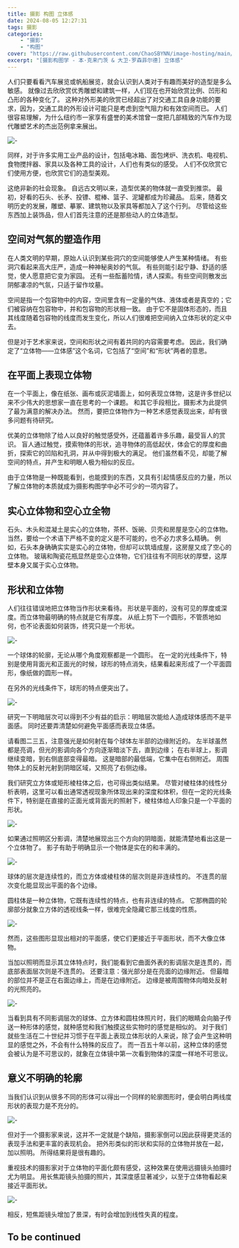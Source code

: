 ```yaml
---
title: 摄影 构图 立体感
date: 2024-08-05 12:27:31
tags: 摄影
categories:
    - "摄影"
    - "构图"
cover: "https://raw.githubusercontent.com/ChaoSBYNN/image-hosting/main/photography/lens.webp"
excerpt: "[摄影构图学 - 本·克来门茨 & 大卫·罗森菲尔德] 立体感"
---
```


人们只要看看汽车展览或帆船展览，就会认识到人类对于有趣而美好的造型是多么敏感。
就像过去欣欣赏优秀雕塑和建筑一样，人们现在也开始欣赏比例、凹形和凸形的各种变化了。
这种对外形美的欣赏已经超出了对交通工具自身功能的要求，因为，交通工具的外形设计可能只是考虑到空气阻力和有效空间而已。
人们很容易理解，为什么纽约市一家享有盛誉的美术馆曾一度把几部精致的汽车作为现代雕塑艺术的杰出范例拿来展出。

![-](https://raw.githubusercontent.com/ChaoSBYNN/image-hosting/main/photography/2024-08-05/20240805122231.png)

同样，对于许多实用工业产品的设计，包括电冰箱、面包烤炉、洗衣机、电视机、食物搅拌器、家具以及各种工具的设计，人们也有类似的感受。
人们不仅欣赏它们使用方便，也欣赏它们的造型美观。

这绝非新的社会现象。
自远古文明以来，造型优美的物体就一直受到推崇。
最初，好看的石头、长矛、投镖、棍棒、篮子、泥罐都成为珍藏品。
后来，随着文明历史的发展，雕塑、摹冢、建筑物以及家具等都加入了这个行列。
尽管给这些东西加上装饰品，但人们首先注意的还是那些动人的立体造型。

## 空间对气氛的塑造作用

在人类文明的早期，原始人认识到某些洞穴的空间能够使人产生某种情绪。
有些洞穴看起来高大庄严，造成一种神秘奥妙的气氛。
有些则能引起宁静、舒适的感觉，使人愿意把它变为家园。
还有一些酝蓄险情，诱人探索。有些空间则散发出阴郁凄凉的气氛，只适于留作坟墓。

空间是指一个包容物中的内容，空间里含有一定量的气体、液体或者是真空的；它们被容纳在包容物中，并和包容物的形状相一致。
由于它不是固体形态的，而且其线度随着包容物的线度而发生变化，所以人们很难把空间纳入立体形状的定义中去。

但是对于艺术家来说，空间和形状之间有着共同的内容需要考虑。
因此，我们确定了“立体物——立体感”这个名词，它包括了“空间”和“形状”两者的意思。

## 在平面上表现立体物

在一个平面上，像在纸张、画布或灰泥墙面上，如何表现立体物，这是许多世纪以来不少伟大的思想家一直在思考的一个课题。
和其它手段相比，摄影术为此提供了最为满意的解决办法。
然而，要把立体物作为一种艺术感觉表现出来，却有很多问题有待研究。

优美的立体物除了给人以良好的触觉感受外，还蕴蓄着许多乐趣，最受盲人的赏识。
盲人通过触觉，摸索物体的形状，追寻物体的高低起伏，体会它的厚度和曲折，探索它的凹陷和孔洞，并从中得到极大的满足。
他们虽然看不见，却能了解空间的特点，并产生和明眼人极为相似的反应。

由于立体物是一种既能看到，也能摸到的东西，又具有引起情感反应的力量，所以了解立体物的本质就成为摄影构图学中必不可少的一项内容了。

## 实心立体物和空心立全物

石头、木头和混凝土是实心的立体物，茶杯、饭碗、贝壳和房屋是空心的立体物。
当然，要给一个术语下严格不变的定义是不可能的，也不必力求多么精确。
例如，石头本身确确实实是实心的立体物，但却可以筑墙成屋，这房屋又成了空心的立体物。
玻璃和陶瓷花瓶显然是空心立体物，它们往往有不同形状的厚壁，这厚壁本身又属于实心立体物。

## 形状和立体物

人们往往错误地把立体物当作形状来看待。
形状是平面的，没有可见的厚度或深度。而立体物最明确的特点就是它有厚度。
从纸上剪下一个圆形，不管质地如何，也不论表面如何装饰，终究只是一个形状。

![-](https://raw.githubusercontent.com/ChaoSBYNN/image-hosting/main/photography/2024-08-05/20240805122401.png)

一个球体的轮廓，无论从哪个角度观察都是一个圆形。
在一定的光线条件下，特别是使用背面光和正面光的时候，球形的特点消失，结果看起来形成了一个平面圆形，像纸做的圆形一样。

在另外的光线条件下，球形的特点便突出了。

![-](https://raw.githubusercontent.com/ChaoSBYNN/image-hosting/main/photography/2024-08-05/20240805122412.png)

研究一下明暗层次可以得到不少有益的启示：明暗层次能给人造成球体感而不是平面感。
同时还要弄清楚如何避免平面感而表现立体感。

请看图二三五，注意强光是如何射在每个球体左半部的边缘附近的。
左半球虽然都是亮调，但光的影调向各个方向逐渐暗淡下去，直到边缘；
在右半球上，影调继续变暗，到右侧底部变得最暗。
这是暗部的最低端，它集中在右侧附近。
周围物体上的反射光射到阴暗区域，又照亮了右侧边缘。

我们研究立方体或矩形棱柱体之后，也可得出类似结果。
尽管对棱柱体的线性分析表明，这里可以看出通常透视现象所体现出来的深度和体积，但在一定的光线条件下，特别是在直接的正面光或背面光的照射下，棱柱体给人印象只是一个平面的形状。

![-](https://raw.githubusercontent.com/ChaoSBYNN/image-hosting/main/photography/2024-08-05/20240805122423.png)

如果通过照明区分影调，清楚地展现出三个方向的阴暗面，就能清楚地看出这是一个立体物了。
影子有助于明确显示一个物体是实在的和丰满的。

![-](https://raw.githubusercontent.com/ChaoSBYNN/image-hosting/main/photography/2024-08-05/20240805122432.png)

球体的层次是连续性的，而立方体或棱柱体的层次则是非连续性的。
不连贯的层次变化能显现出平面的各个边缘。

圆柱体是一种立体物，它既有连续性的特点，也有非连续的特点。
它那椭圆的轮廓部分就象立方体的透视线条一样，很难完全隐藏它那三线度的性质。

![-](https://raw.githubusercontent.com/ChaoSBYNN/image-hosting/main/photography/2024-08-05/20240805122448.png)

然而，这些图形显现出相对的平面感，使它们更接近于平面形状，而不大像立体物。

当加以照明而显示其立体特点时，我们能看到它曲面外表的影调层次是连贯的，而底部表面层次则是不连贯的。
还要注意：强光部分是在亮面的边缘附近。
但最暗的部位并不是正在右面边缘上，而是在边缘附近。
边缘是被周围物体向暗处反射的光照亮的。

![-](https://raw.githubusercontent.com/ChaoSBYNN/image-hosting/main/photography/2024-08-05/20240805122459.png)

当看到具有不同影调层次的球体、立方体和圆柱体照片时，我们的眼睛会向脑子传送一种形体的感觉，就种感觉和我们触摸这些实物时的感觉是相似的。
对于我们就些生活在二十世纪并习惯于在平面上表现立体形状的人来说，除了会产生这种明显的感觉之外，不会有什么特殊的反应了。
而一百五十年以前，这种立体的感觉会被认为是不可思议的，就象在立体镜中第一次看到物体的深度一样地不可思议。

## 意义不明确的轮廓

当我们认识到从很多不同的形体可以得出一个同样的轮廓图形时，便会明白两线度形状的表现力是不充分的。

![-](https://raw.githubusercontent.com/ChaoSBYNN/image-hosting/main/photography/2024-08-05/20240805122524.png)

但对于一个摄影家来说，这并不一定就是个缺陷，摄影家倒可以因此获得更灵活的表现手法和更丰富的表现机会。
把外形类似的形状和实际的立体物并放在一起，加以照明。
所得结果将是很有趣的。

重视技术的摄影家对于立体物的平面化颇有感受，这种效果在使用远摄镜头拍摄时尤为明显。
用长焦距镜头拍摄的照片，其深度感显著减少，以至于立体物看起来接近平面形状。

![-](https://raw.githubusercontent.com/ChaoSBYNN/image-hosting/main/photography/2024-08-05/20240805122537.png)

相反，短焦距镜头增加了景深，有时会增加到线性失真的程度。

## To be continued
